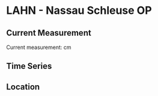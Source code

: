 # LAHN - Nassau Schleuse OP

## Current Measurement

Current measurement: <Value topic="rivers/pegel-online/LAHN/Nassau_Schleuse_OP/measurementValue"/> cm

## Time Series

<TimeSeries topic="rivers/pegel-online/LAHN/Nassau_Schleuse_OP/measurementValue" period="week" />

## Location

<WorldMap>
  <Marker lat="50.31710287172794" lon="7.788009216945954" labelTopic="rivers/pegel-online/LAHN/Nassau_Schleuse_OP" />
</WorldMap>
